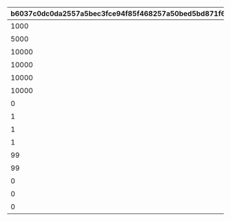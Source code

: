 |b6037c0dc0da2557a5bec3fce94f85f468257a50bed5bd871f6b29b4f94baacf|8e0cc459275603ab02d9e347a4079eaafd335fcd4375cda52f4c97bb81bcde48|e6d8c8a3c3de8a43120c6394ba90514443d26d2cc60d92841046eeaa34f29eca|2ed35d5fef993d164c571cede60e56c5697492f279c9529f2870a78a87778c6b|4c41c14c115584532ee26889c63448d9eb4bdfcf972756597bb89bb39b686c1d|a78eebb49f7b58acba0fa0f34dbb5211c0d9f7c02e59bb6d461be5b8bb254aa6|6d574fd1b151b3df4dae04a2d3a2be2a88e1366a3618a804c438472c0cffc43a|39c99cf609042732ad584b21e3b19971c83d90969d1b10d30d328bb51087e7a7|9f8f620fc3d4a0890f9f47239fe274e477c2ab277faefd3ebbae3c2d41f35b29|406269249665488d39df232c7531e8d66196fe2ebacc9a4bb7e973345aa59680|
| --- | --- | --- | --- | --- | --- | --- | --- | --- | --- |
|1000|3000|2|vo_minigame_1013_icon_2_002_001|1|2|2|調子が上がって\nきたなっ|vo_minigame_1013_icon_1_002_001|訓練はまだ\nここからですわ|
|5000|3000|2|vo_minigame_1013_icon_2_003_001|2|2|2|ほらほら、\nまだいけるだろ？|vo_minigame_1013_icon_1_003_001|クスクス、悪くない\n流れですわね|
|10000|3000|3|vo_minigame_1013_icon_2_004_001|3|2|2|へへっ、おまえら\nやるじゃねえか！|vo_minigame_1013_icon_1_004_001|すばらしい\n記録ですわ|
|10000|3000|3|vo_minigame_1013_icon_2_005_001|4|2|3|あたしたちはまだ\n止まらねえぜ！|vo_minigame_1013_icon_1_005_001|乗りに乗って\nいますわね|
|10000|3000|3|vo_minigame_1013_icon_2_005_002|5|2|3|見てろよ！\nマコト班の快進撃だ！|vo_minigame_1013_icon_1_005_002|まだまだ行きます\nついてきなさい|
|10000|3000|3|vo_minigame_1013_icon_2_005_003|6|2|3|うおぉぉっ！\n絶好調だぜ！|vo_minigame_1013_icon_1_005_003|エリコ班の\n本領発揮ですわ！|
|0|3000|3|vo_minigame_1013_icon_2_006_001|7|2|4|どこまで行けるか\n楽しみだなっ！|vo_minigame_1013_icon_1_006_001|ここからは\n前人未到の領域です！|
|1|1000|4|vo_minigame_1013_icon_2_007_001|8|3|5|まだ諦めんなよっ|vo_minigame_1013_icon_1_007_001|厄介でしたわ…|
|1|1000|4|vo_minigame_1013_icon_2_007_002|9|3|5|冷やっとしたぜ…！|vo_minigame_1013_icon_1_007_002|油断大敵です|
|1|1000|4|vo_minigame_1013_icon_2_007_003|10|3|5|弱音を吐くなっ|vo_minigame_1013_icon_1_007_003|忌々しいっ…|
|99|1500|3|vo_minigame_1013_icon_2_008_001|11|4|6|マコト班集合！|vo_minigame_1013_icon_1_008_001|大所帯ですわね|
|99|1500|3|vo_minigame_1013_icon_2_008_002|12|4|6|連携してくぞ！|vo_minigame_1013_icon_1_008_002|エリコ班へようこそ|
|0|3000|6|vo_minigame_1013_icon_2_020_001|13|1|8|みんなに力を！|vo_minigame_1013_icon_1_020_001|ナナカちゃんに\nお任せあれ|
|0|3000|7|vo_minigame_1013_icon_2_022_001|14|1|9|任せてくれたまえ|vo_minigame_1013_icon_1_022_001|はっはっは！\n任せろ！|
|0|3000|8|vo_minigame_1013_icon_2_023_001|15|1|10|ほな、いきまひょか|vo_minigame_1013_icon_1_023_001|どんどんいくわよ|